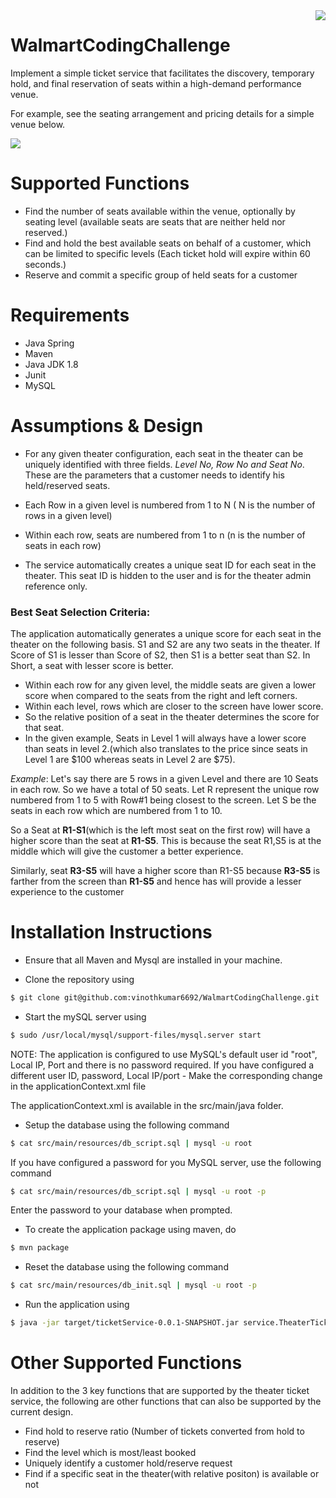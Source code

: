 <img src = "https://upload.wikimedia.org/wikipedia/commons/thumb/7/76/New_Walmart_Logo.svg/1280px-New_Walmart_Logo.svg.png" align = "right">

# WalmartCodingChallenge
Implement a simple ticket service that facilitates the discovery, temporary hold, and final reservation of seats within a high-demand performance venue.


For example, see the seating arrangement and pricing details for a simple venue below.

<img src = "https://s12.postimg.org/fr3ydyeyl/Screen_Shot_2016_08_24_at_2_55_06_AM.png" align = "center">

Supported Functions
=======


* Find the number of seats available within the venue, optionally by seating level
  (available seats are seats that are neither held nor reserved.)
* Find and hold the best available seats on behalf of a customer, which can be limited to specific levels
  (Each ticket hold will expire within 60 seconds.)
* Reserve and commit a specific group of held seats for a customer

Requirements
=======

* Java Spring
* Maven
* Java JDK 1.8
* Junit
* MySQL

Assumptions & Design
=======

* For any given theater configuration, each seat in the theater can be uniquely identified with three fields. *Level No, Row No and Seat No*. These are the parameters that a customer needs to identify his held/reserved seats.

* Each Row in a given level is numbered from 1 to N ( N is the number of rows in a given level)

* Within each row, seats are numbered from 1 to n (n is the number of seats in each row)

* The service automatically creates a unique seat ID for each seat in the theater. This seat ID is hidden to the user and is for the theater admin reference only.

### Best Seat Selection Criteria: ###

The application automatically generates a unique score for each seat in the theater on the following basis. S1 and S2 are any two seats in the theater. If Score of S1 is lesser than Score of S2, then S1 is a better seat than S2. In Short, a seat with lesser score is better. 

* Within each row for any given level, the middle seats are given a lower score when compared to the seats from the right and left corners. 
* Within each level, rows which are closer to the screen have lower score. 
* So the relative position of a seat in the theater determines the score for that seat.
* In the given example, Seats in Level 1 will always have a lower score than seats in level 2.(which also translates to the price since seats in Level 1 are $100 whereas seats in Level 2 are $75). 

*Example*: Let's say there are 5 rows in a given Level and there are 10 Seats in each row. So we have a total of 50 seats. Let R represent the unique row numbered from 1 to 5 with Row#1 being closest to the screen. Let S be the seats in each row which are numbered from 1 to 10.

So a Seat at **R1-S1**(which is the left most seat on the first row) will have a higher score than the seat at **R1-S5**. This is because the seat R1,S5 is at the middle which will give the customer a better experience.

Similarly, seat **R3-S5** will have a higher score than R1-S5 because **R3-S5** is farther from the screen than **R1-S5** and hence has will provide a lesser experience to the customer


Installation Instructions 
=======

* Ensure that all Maven and Mysql are installed in your machine.

* Clone the repository using 

```bash
$ git clone git@github.com:vinothkumar6692/WalmartCodingChallenge.git
```

* Start the mySQL server using
```bash
$ sudo /usr/local/mysql/support-files/mysql.server start
```

NOTE: The application is configured to use MySQL's default user id "root", Local IP, Port and there is no password required.
If you have configured a different user ID, password, Local IP/port - Make the corresponding change in the applicationContext.xml file

The applicationContext.xml is available in the src/main/java folder.

* Setup the database using the following command

```bash
$ cat src/main/resources/db_script.sql | mysql -u root
```
If you have configured a password for you MySQL server, use the following command

```bash
$ cat src/main/resources/db_script.sql | mysql -u root -p
```
Enter the password to your database when prompted. 

* To create the application package using maven, do

```bash
$ mvn package
```

* Reset the database using the following command

```bash
$ cat src/main/resources/db_init.sql | mysql -u root -p
```

* Run the application using 

```bash
$ java -jar target/ticketService-0.0.1-SNAPSHOT.jar service.TheaterTicketServiceController
```



Other Supported Functions
=======

In addition to the 3 key functions that are supported by the theater ticket service, the following are other functions that can also be supported by the current design.

* Find hold to reserve ratio (Number of tickets converted from hold to reserve)
* Find the level which is most/least booked
* Uniquely identify a customer hold/reserve request
* Find if a specific seat in the theater(with relative positon) is available or not






